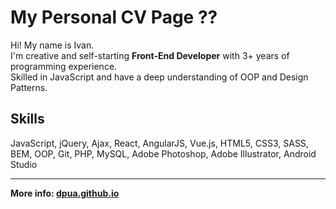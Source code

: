 # My Personal CV Page ??

Hi! My name is Ivan. \
I'm creative and self-starting **Front-End Developer** with 3+ years of programming experience. \
Skilled in JavaScript and have a deep understanding of OOP and Design Patterns.


## Skills 
JavaScript, jQuery, Ajax, React, AngularJS, Vue.js, 
HTML5, CSS3, SASS, BEM, OOP, Git, PHP, MySQL, 
Adobe Photoshop, Adobe Illustrator, Android Studio
      
---
**More info: [dpua.github.io](https://dpua.github.io/profile/)**
